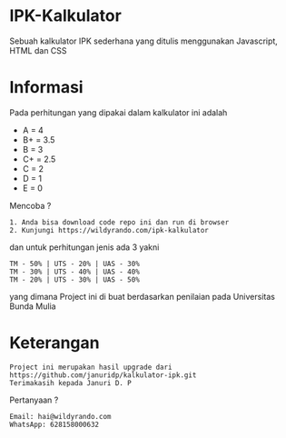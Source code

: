 # IPK-Kalkulator
Sebuah kalkulator IPK sederhana yang ditulis menggunakan Javascript, HTML dan CSS

# Informasi
Pada perhitungan yang dipakai dalam kalkulator ini adalah
- A  = 4
- B+ = 3.5
- B  = 3
- C+ = 2.5
- C  = 2
- D  = 1
- E  = 0

Mencoba ?
```text
1. Anda bisa download code repo ini dan run di browser
2. Kunjungi https://wildyrando.com/ipk-kalkulator
```

dan untuk perhitungan jenis ada 3 yakni
```text
TM - 50% | UTS - 20% | UAS - 30%
TM - 30% | UTS - 40% | UAS - 40%
TM - 20% | UTS - 30% | UAS - 50%
```

yang dimana Project ini di buat berdasarkan penilaian pada Universitas Bunda Mulia

# Keterangan
```text
Project ini merupakan hasil upgrade dari https://github.com/januridp/kalkulator-ipk.git
Terimakasih kepada Januri D. P
```

Pertanyaan ?
```text
Email: hai@wildyrando.com
WhatsApp: 628158000632
```
